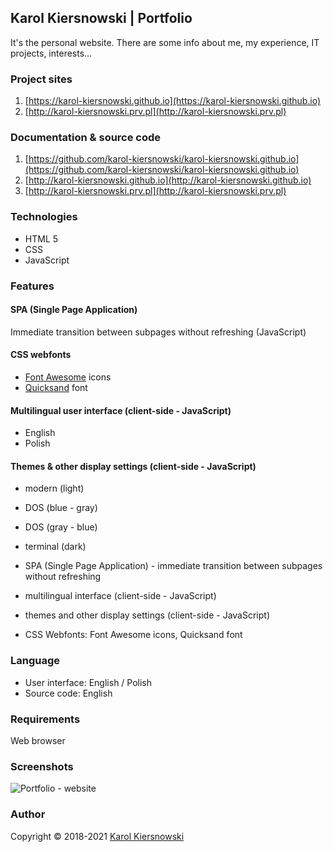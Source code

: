 Karol Kiersnowski | Portfolio
-----------------------------
It's the personal website. There are some info about me, my experience, IT projects, interests...

### Project sites
1. [https://karol-kiersnowski.github.io](https://karol-kiersnowski.github.io)
2. [http://karol-kiersnowski.prv.pl](http://karol-kiersnowski.prv.pl)

### Documentation & source code
1. [https://github.com/karol-kiersnowski/karol-kiersnowski.github.io](https://github.com/karol-kiersnowski/karol-kiersnowski.github.io)
2. [http://karol-kiersnowski.github.io](http://karol-kiersnowski.github.io)
3. [http://karol-kiersnowski.prv.pl](http://karol-kiersnowski.prv.pl)

### Technologies
* HTML 5
* CSS
* JavaScript

### Features
#### SPA (Single Page Application)
Immediate transition between subpages without refreshing (JavaScript)

#### CSS webfonts
* [Font Awesome](https://fontawesome.com) icons
* [Quicksand](https://fonts.google.com/specimen/Ubuntu+Mono) font

#### Multilingual user interface (client-side - JavaScript)
* English
* Polish

#### Themes & other display settings (client-side - JavaScript)
* modern (light)
* DOS (blue - gray)
* DOS (gray - blue)
* terminal (dark)

* SPA (Single Page Application) - immediate transition between subpages without refreshing
* multilingual interface (client-side - JavaScript)
* themes and other display settings (client-side - JavaScript)
* CSS Webfonts: Font Awesome icons, Quicksand font

### Language
* User interface: English / Polish
* Source code: English

### Requirements
Web browser

### Screenshots
![Portfolio - website](http://karol-kiersnowski.github.io/img/projects/portfolio.png)

### Author
Copyright © 2018-2021 [Karol Kiersnowski](https://karol-kiersnowski.github.io)